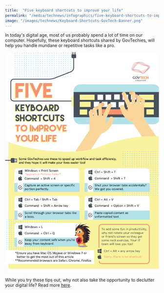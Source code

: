 ```yaml
---
title:  "Five keyboard shortcuts to improve your life"
permalink: "/media/technews/infographics/five-keyboard-shortcuts-to-improve-your life"
image: "/images/technews/Keyboard-Shortcuts-GovTech-Banner.png"
---
```


In today's digital age, most of us probably spend a lot of time on our computer. Hopefully, these keyboard shortcuts shared by GovTechies, will help you handle mundane or repetitive tasks like a pro.

![Five keyboard shortcuts from GovTech to improve your life in a Smart Nation](/images/technews/Keyboard-Shortcut-GovTech-Tech-Tips.png)


While you try these tips out, why not also take the opportunity to declutter your digital life? Read more [here](https://www.tech.gov.sg/media/technews/digital-decluttering-made-easy).  
